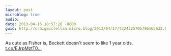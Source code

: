 ```yaml
---
layout: post
microblog: true
audio: 
date: 2013-04-16 18:57:28 -0600
guid: http://craigmcclellan.micro.blog/2013/04/17/t324325705796165632.html
---
```

As cute as Fisher is, Beckett doesn't seem to like 1 year olds. [t.co/EJrpMztT0...](https://t.co/EJrpMztT0w)
